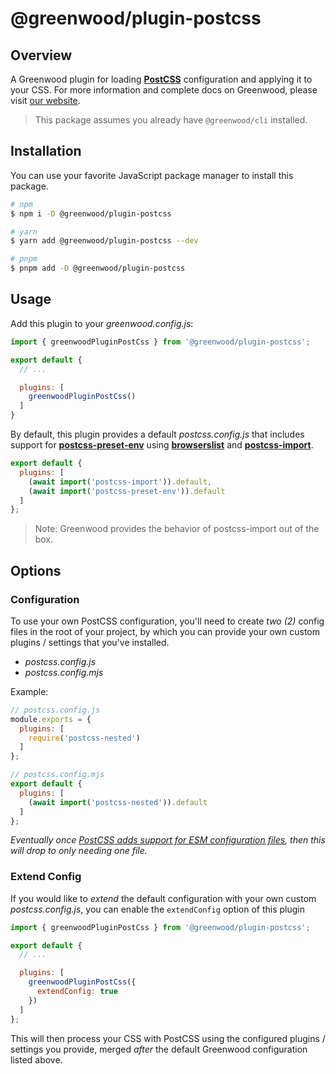 # @greenwood/plugin-postcss

## Overview

A Greenwood plugin for loading [**PostCSS**](https://postcss.org/) configuration and applying it to your CSS.  For more information and complete docs on Greenwood, please visit [our website](https://www.greenwoodjs.dev).

> This package assumes you already have `@greenwood/cli` installed.

## Installation

You can use your favorite JavaScript package manager to install this package.

```bash
# npm
$ npm i -D @greenwood/plugin-postcss

# yarn
$ yarn add @greenwood/plugin-postcss --dev

# pnpm
$ pnpm add -D @greenwood/plugin-postcss
```

## Usage

Add this plugin to your _greenwood.config.js_:

```javascript
import { greenwoodPluginPostCss } from '@greenwood/plugin-postcss';

export default {
  // ...

  plugins: [
    greenwoodPluginPostCss()
  ]
}
```

By default, this plugin provides a default _postcss.config.js_ that includes support for [**postcss-preset-env**](https://github.com/csstools/postcss-preset-env) using [**browserslist**](https://github.com/browserslist/browserslist) and [**postcss-import**](https://www.npmjs.com/package/postcss-import).

```javascript
export default {
  plugins: [
    (await import('postcss-import')).default,
    (await import('postcss-preset-env')).default
  ]
};
```

> Note: Greenwood provides the behavior of postcss-import out of the box.

## Options

### Configuration

To use your own PostCSS configuration, you'll need to create _two (2)_ config files in the root of your project, by which you can provide your own custom plugins / settings that you've installed.
- _postcss.config.js_
- _postcss.config.mjs_

Example:

```javascript
// postcss.config.js
module.exports = {
  plugins: [
    require('postcss-nested')
  ]
};

// postcss.config.mjs
export default {
  plugins: [
    (await import('postcss-nested')).default
  ]
};
```

_Eventually once [PostCSS adds support for ESM configuration files](https://github.com/postcss/postcss-cli/issues/387), then this will drop to only needing one file._

### Extend Config

If you would like to _extend_ the default configuration with your own custom _postcss.config.js_, you can enable the `extendConfig` option of this plugin
```js
import { greenwoodPluginPostCss } from '@greenwood/plugin-postcss';

export default {
  // ...

  plugins: [
    greenwoodPluginPostCss({
      extendConfig: true
    })
  ]
};
```

This will then process your CSS with PostCSS using the configured plugins / settings you provide, merged _after_ the default Greenwood configuration listed above.
